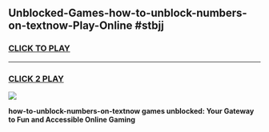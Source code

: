 
## Unblocked-Games-how-to-unblock-numbers-on-textnow-Play-Online #stbjj
<h3>
<a href="https://news.freeplayer.one?title=how-to-unblock-numbers-on-textnow&ref=3">CLICK TO PLAY</a></h3>
<hr>

<h3>
<a href="https://news.freeplayer.one?title=how-to-unblock-numbers-on-textnow&ref=3">CLICK 2 PLAY</a>
  
</h3>

<a href="https://news.freeplayer.one?title=how-to-unblock-numbers-on-textnow&ref=3"><img src="https://clearcache.store/games.png"></a>


**how-to-unblock-numbers-on-textnow games unblocked: Your Gateway to Fun and Accessible Online Gaming**
